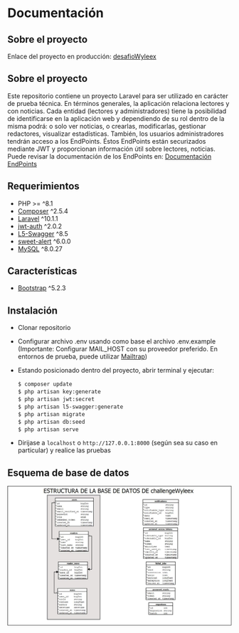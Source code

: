# Documentación

## Sobre el proyecto

Enlace del proyecto en producción: [desafioWyleex](https://challengewyleex.darmsportfolio.xyz)

## Sobre el proyecto

Este repositorio contiene un proyecto Laravel para ser utilizado en carácter de prueba técnica.
En términos generales, la aplicación relaciona lectores y con noticias.
Cada entidad (lectores y administradores) tiene la posibilidad de identificarse en la aplicación web y dependiendo de su rol dentro de la misma podrá: o solo ver noticias, o crearlas, modificarlas, gestionar redactores, visualizar estadísticas.
También, los usuarios administradores tendrán acceso a los EndPoints.
Éstos EndPoints están securizados mediante JWT y proporcionan información útil sobre lectores, noticias.
Puede revisar la documentación de los EndPoints en: 
[Documentación EndPoints](https://challengewyleex.darmsportfolio.xyz/api/documentation)

## Requerimientos
* PHP >= ^8.1
* [Composer](https://github.com/composer/composer) ^2.5.4
* [Laravel](https://github.com/laravel/framework) ^10.1.1
* [jwt-auth](https://github.com/tymondesigns/jwt-auth) ^2.0.2
* [L5-Swagger](https://github.com/DarkaOnLine/L5-Swagger) ^8.5
* [sweet-alert](https://github.com/realrashid/sweet-alert) ^6.0.0
* [MySQL](https://dev.mysql.com/) ^8.0.27

## Características
* [Bootstrap](https://getbootstrap.com/docs/5.2/getting-started/introduction/) ^5.2.3


## Instalación

- Clonar repositorio
- Configurar archivo .env usando como base el archivo .env.example (Importante: Configurar MAIL_HOST con su proveedor preferido. En entornos de prueba, puede utilizar [Mailtrap](https://mailtrap.io/))
- Estando posicionado dentro del proyecto, abrir terminal y ejecutar:


    ```bash
    $ composer update
    $ php artisan key:generate
    $ php artisan jwt:secret
    $ php artisan l5-swagger:generate
    $ php artisan migrate
	$ php artisan db:seed
	$ php artisan serve
    ```

- Dirijase a  `localhost` o `http://127.0.0.1:8000` (según sea su caso en particular) y realice las pruebas

## Esquema de base de datos

<img src="https://raw.githubusercontent.com/darmstedgio/challengeWyleex/master/public/assets/images/challengeWyleexDB.jpeg" alt="challengeWyleexDB">